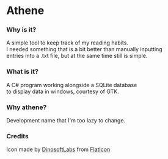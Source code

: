 # Athene

### Why is it?

A simple tool to keep track of my reading habits. \
I needed something that is a bit better than manually inputting\
entries into a .txt file, but at the same time still is simple.

### What is it?

A C# program working alongside a SQLite database\
to display data in windows, courtesy of GTK.

### Why athene?

Development name that I'm too lazy to change.

### Credits
Icon made by [DinosoftLabs](https://www.flaticon.com/authors/dinosoftlabs) from [FlatIcon](https://www.flaticon.com/)
